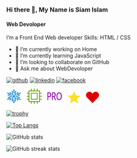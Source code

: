 


### Hi there 👋, My Name is Siam Islam
#### Web Devoloper
I’m a Front End Web developer
Skills: HTML / CSS

- 🔭 I’m currently working on Home 
- 🌱 I’m currently learning JavaScript 
- 👯 I’m looking to collaborate on GitHub 
- 💬 Ask me about WebDevoloper 


[<img src='https://cdn.jsdelivr.net/npm/simple-icons@3.0.1/icons/github.svg' alt='github' height='40'>](https://github.com/md-siam-islam)  [<img src='https://cdn.jsdelivr.net/npm/simple-icons@3.0.1/icons/linkedin.svg' alt='linkedin' height='40'>](https://www.linkedin.com/in/md-siam-islam/)  [<img src='https://cdn.jsdelivr.net/npm/simple-icons@3.0.1/icons/facebook.svg' alt='facebook' height='40'>](https://www.facebook.com/mdsiam.ali)  

<a href='https://archiveprogram.github.com/'><img src='https://raw.githubusercontent.com/acervenky/animated-github-badges/master/assets/acbadge.gif' width='40' height='40'></a> <a href='https://docs.github.com/en/developers'><img src='https://raw.githubusercontent.com/acervenky/animated-github-badges/master/assets/devbadge.gif' width='40' height='40'></a> <a href='https://github.com/pricing'><img src='https://raw.githubusercontent.com/acervenky/animated-github-badges/master/assets/pro.gif' width='40' height='40'></a> <a href='https://stars.github.com/'><img src='https://raw.githubusercontent.com/acervenky/animated-github-badges/master/assets/starbadge.gif' width='35' height='35'></a> <a href='https://docs.github.com/en/github/supporting-the-open-source-community-with-github-sponsors'><img src='https://raw.githubusercontent.com/acervenky/animated-github-badges/master/assets/sponsorbadge.gif' width='35' height='35'></a> 

[![trophy](https://github-profile-trophy.vercel.app/?username=md-siam-islam)](https://github.com/ryo-ma/github-profile-trophy)

[![Top Langs](https://github-readme-stats.vercel.app/api/top-langs/?username=md-siam-islam)](https://github.com/anuraghazra/github-readme-stats)

![GitHub stats](https://github-readme-stats.vercel.app/api?username=md-siam-islam&show_icons=true)  

![GitHub streak stats](https://streak-stats.demolab.com/?user=md-siam-islam)  


